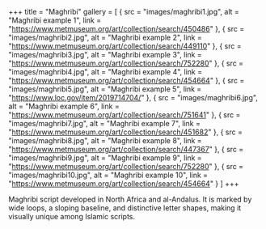 +++
title = "Maghribi"
gallery = [
  { src = "images/maghribi1.jpg", alt = "Maghribi example 1", link = "https://www.metmuseum.org/art/collection/search/450486" },
  { src = "images/maghribi2.jpg", alt = "Maghribi example 2", link = "https://www.metmuseum.org/art/collection/search/449110" },
  { src = "images/maghribi3.jpg", alt = "Maghribi example 3", link = "https://www.metmuseum.org/art/collection/search/752280" },
  { src = "images/maghribi4.jpg", alt = "Maghribi example 4", link = "https://www.metmuseum.org/art/collection/search/454664" },
  { src = "images/maghribi5.jpg", alt = "Maghribi example 5", link = "https://www.loc.gov/item/2019714704/" },
  { src = "images/maghribi6.jpg", alt = "Maghribi example 6", link = "https://www.metmuseum.org/art/collection/search/751641" },
  { src = "images/maghribi7.jpg", alt = "Maghribi example 7", link = "https://www.metmuseum.org/art/collection/search/451682" },
  { src = "images/maghribi8.jpg", alt = "Maghribi example 8", link = "https://www.metmuseum.org/art/collection/search/447367" },
  { src = "images/maghribi9.jpg", alt = "Maghribi example 9", link = "https://www.metmuseum.org/art/collection/search/752280" },
  { src = "images/maghribi10.jpg", alt = "Maghribi example 10", link = "https://www.metmuseum.org/art/collection/search/454664" }
]
+++

Maghribi script developed in North Africa and al-Andalus. It is marked by wide loops, a sloping baseline, and distinctive letter shapes, making it visually unique among Islamic scripts.
